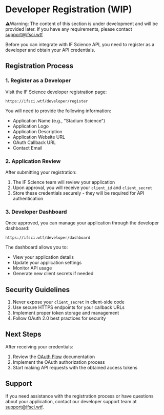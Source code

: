 # Developer Registration (WIP)

⚠️Warning: The content of this section is under development and will be provided later. If you have any requirements, please contact support@ifsci.wtf


Before you can integrate with IF Science API, you need to register as a developer and obtain your API credentials.

## Registration Process

### 1. Register as a Developer

Visit the IF Science developer registration page:
```
https://ifsci.wtf/developer/register
```

You will need to provide the following information:

- Application Name (e.g., "Stadium Science")
- Application Logo
- Application Description
- Application Website URL
- OAuth Callback URL
- Contact Email

### 2. Application Review

After submitting your registration:
1. The IF Science team will review your application
2. Upon approval, you will receive your `client_id` and `client_secret`
3. Store these credentials securely - they will be required for API authentication

### 3. Developer Dashboard

Once approved, you can manage your application through the developer dashboard:
```
https://ifsci.wtf/developer/dashboard
```

The dashboard allows you to:
- View your application details
- Update your application settings
- Monitor API usage
- Generate new client secrets if needed

## Security Guidelines

1. Never expose your `client_secret` in client-side code
2. Use secure HTTPS endpoints for your callback URLs
3. Implement proper token storage and management
4. Follow OAuth 2.0 best practices for security

## Next Steps

After receiving your credentials:
1. Review the [OAuth Flow](flow.md) documentation
2. Implement the OAuth authorization process
3. Start making API requests with the obtained access tokens

## Support

If you need assistance with the registration process or have questions about your application, contact our developer support team at support@ifsci.wtf.
